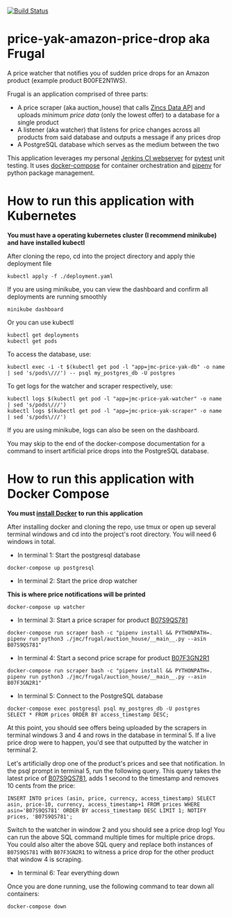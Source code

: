 [![Build Status](https://jenkins.jmorgancusick.com/buildStatus/icon?job=John+Cusick%2Fprice-yak-amazon-price-drop%2Fmaster)](https://jenkins.jmorgancusick.com/job/John%20Cusick/job/price-yak-amazon-price-drop/job/master/)

# price-yak-amazon-price-drop aka Frugal
A price watcher that notifies you of sudden price drops for an Amazon product (example product B00FE2N1WS).

Frugal is an application comprised of three parts:

* A price scraper (aka auction_house) that calls [Zincs Data API](https://docs.zincapi.com/#product-offers) and uploads _minimum price data_ (only the lowest offer) to a database for a single product
* A listener (aka watcher) that listens for price changes across all products from said database and outputs a message if any prices drop
* A PostgreSQL database which serves as the medium between the two

This application leverages my personal [Jenkins CI webserver](http://jenkins.jmorgancusick.com) for [pytest](https://docs.pytest.org/en/latest/) unit testing. It uses [docker-compose](https://docs.docker.com/compose/) for container orchestration and [pipenv](https://docs.pipenv.org/en/latest/) for python package management.

# How to run this application with Kubernetes

**You must have a operating kubernetes cluster (I recommend minikube) and have installed kubectl**

After cloning the repo, cd into the project directory and apply thie deployment file

~~~
kubectl apply -f ./deployment.yaml
~~~

If you are using minikube, you can view the dashboard and confirm all deployments are running smoothly

~~~
minikube dashboard
~~~

Or you can use kubectl

~~~
kubectl get deployments
kubectl get pods
~~~

To access the database, use:

~~~
kubectl exec -i -t $(kubectl get pod -l "app=jmc-price-yak-db" -o name | sed 's/pods\///') -- psql my_postgres_db -U postgres
~~~

To get logs for the watcher and scraper respectively, use:

~~~
kubectl logs $(kubectl get pod -l "app=jmc-price-yak-watcher" -o name | sed 's/pods\///')
kubectl logs $(kubectl get pod -l "app=jmc-price-yak-scraper" -o name | sed 's/pods\///')
~~~

If you are using minikube, logs can also be seen on the dashboard.

You may skip to the end of the docker-compose documentation for a command to insert artificial price drops into the PostgreSQL database.

# How to run this application with Docker Compose

**You must [install Docker](https://docs.docker.com/install/) to run this application**

After installing docker and cloning the repo, use tmux or open up several terminal windows and cd into the project's root directory. You will need 6 windows in total.

* In terminal 1: Start the postgresql database

~~~
docker-compose up postgresql
~~~

* In terminal 2: Start the price drop watcher

**This is where price notifications will be printed**

~~~
docker-compose up watcher
~~~

* In terminal 3: Start a price scraper for product [B07S9QS781](https://www.amazon.com/-/dp/B07S9QS781)

~~~
docker-compose run scraper bash -c "pipenv install && PYTHONPATH=. pipenv run python3 ./jmc/frugal/auction_house/__main__.py --asin B07S9QS781"
~~~

* In terminal 4: Start a second price scrape for product [B07F3GN2R1](https://www.amazon.com/-/dp/B07F3GN2R1)

~~~
docker-compose run scraper bash -c "pipenv install && PYTHONPATH=. pipenv run python3 ./jmc/frugal/auction_house/__main__.py --asin B07F3GN2R1"
~~~

* In terminal 5: Connect to the PostgreSQL database

~~~
docker-compose exec postgresql psql my_postgres_db -U postgres
SELECT * FROM prices ORDER BY access_timestamp DESC;
~~~

At this point, you should see offers being uploaded by the scrapers in terminal windows 3 and 4 and rows in the database in terminal 5. If a live price drop were to happen, you'd see that outputted by the watcher in terminal 2. 

Let's artificially drop one of the product's prices and see that notification. In the psql prompt in terminal 5, run the following query. This query takes the latest price of [B07S9QS781](https://www.amazon.com/-/dp/B07S9QS781), adds 1 second to the timestamp and removes 10 cents from the price:

~~~
INSERT INTO prices (asin, price, currency, access_timestamp) SELECT asin, price-10, currency, access_timestamp+1 FROM prices WHERE asin='B07S9QS781' ORDER BY access_timestamp DESC LIMIT 1; NOTIFY prices, 'B07S9QS781';
~~~

Switch to the watcher in window 2 and you should see a price drop log! You can run the above SQL command multiple times for multiple price drops. You could also alter the above SQL query and replace both instances of ```B07S9QS781``` with ```B07F3GN2R1``` to witness a price drop for the other product that window 4 is scraping.

* In terminal 6: Tear everything down

Once you are done running, use the following command to tear down all containers:

~~~
docker-compose down
~~~
